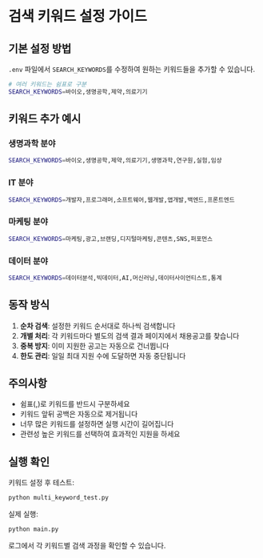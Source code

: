 # 검색 키워드 설정 가이드

## 기본 설정 방법

`.env` 파일에서 `SEARCH_KEYWORDS`를 수정하여 원하는 키워드들을 추가할 수 있습니다.

```bash
# 여러 키워드는 쉼표로 구분
SEARCH_KEYWORDS=바이오,생명공학,제약,의료기기
```

## 키워드 추가 예시

### 생명과학 분야
```bash
SEARCH_KEYWORDS=바이오,생명공학,제약,의료기기,생명과학,연구원,실험,임상
```

### IT 분야
```bash
SEARCH_KEYWORDS=개발자,프로그래머,소프트웨어,웹개발,앱개발,백엔드,프론트엔드
```

### 마케팅 분야
```bash
SEARCH_KEYWORDS=마케팅,광고,브랜딩,디지털마케팅,콘텐츠,SNS,퍼포먼스
```

### 데이터 분야
```bash
SEARCH_KEYWORDS=데이터분석,빅데이터,AI,머신러닝,데이터사이언티스트,통계
```

## 동작 방식

1. **순차 검색**: 설정한 키워드 순서대로 하나씩 검색합니다
2. **개별 처리**: 각 키워드마다 별도의 검색 결과 페이지에서 채용공고를 찾습니다
3. **중복 방지**: 이미 지원한 공고는 자동으로 건너뜁니다
4. **한도 관리**: 일일 최대 지원 수에 도달하면 자동 중단됩니다

## 주의사항

- 쉼표(,)로 키워드를 반드시 구분하세요
- 키워드 앞뒤 공백은 자동으로 제거됩니다
- 너무 많은 키워드를 설정하면 실행 시간이 길어집니다
- 관련성 높은 키워드를 선택하여 효과적인 지원을 하세요

## 실행 확인

키워드 설정 후 테스트:
```bash
python multi_keyword_test.py
```

실제 실행:
```bash
python main.py
```

로그에서 각 키워드별 검색 과정을 확인할 수 있습니다.